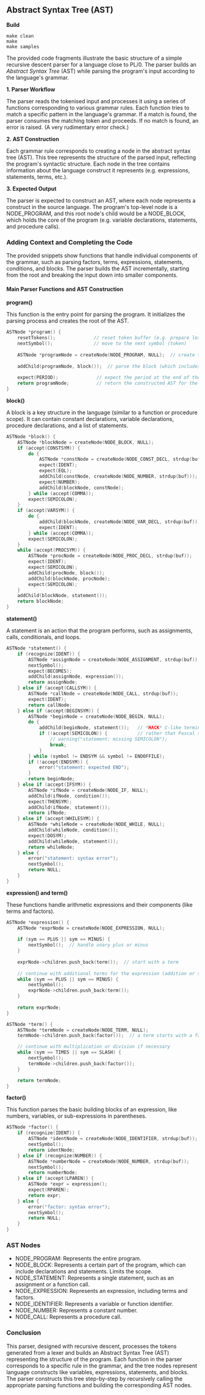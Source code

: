 
## Abstract Syntax Tree (AST)

__Build__

```shell
make clean
make
make samples
```

The provided code fragments illustrate the basic structure of a simple recursive descent parser for a
language close to PL/0. The parser builds an *Abstract Syntax Tree* (AST) while parsing the program's
input according to the language's grammar.

__1. Parser Workflow__

The parser reads the tokenised input and processes it using a series of functions corresponding to
various grammar rules. Each function tries to match a specific pattern in the language's grammar.
If a match is found, the parser consumes the matching token and proceeds. If no match is found,
an error is raised. (A very rudimentary error check.)

__2. AST Construction__

Each grammar rule corresponds to creating a node in the abstract syntax tree (AST). This tree represents
the structure of the parsed input, reflecting the program's syntactic structure. Each node in the
tree contains information about the language construct it represents (e.g. expressions, statements,
terms, etc.).

__3. Expected Output__

The parser is expected to construct an AST, where each node represents a construct in the source
language. The program's top-level node is a NODE_PROGRAM, and this root node's child would be a
NODE_BLOCK, which holds the core of the program (e.g. variable declarations, statements, and
procedure calls).


### Adding Context and Completing the Code

The provided snippets show functions that handle individual components of the grammar, such as
parsing factors, terms, expressions, statements, conditions, and blocks. The parser builds the
AST incrementally, starting from the root and breaking the input down into smaller components.


#### Main Parser Functions and AST Construction


__program()__

This function is the entry point for parsing the program. It initializes the parsing process and
creates the root of the AST.

```c
ASTNode *program() {
    resetTokens();              // reset token buffer (e.g. prepare lexer)
    nextSymbol();               // move to the next symbol (token)
    
    ASTNode *programNode = createNode(NODE_PROGRAM, NULL);  // create the root AST node (program)
    
    addChild(programNode, block());  // parse the block (which includes statements, variable declarations, etc.)
    
    expect(PERIOD);              // expect the period at the end of the program
    return programNode;          // return the constructed AST for the program
}
```

__block()__

A block is a key structure in the language (similar to a function or procedure scope).
It can contain constant declarations, variable declarations, procedure declarations,
and a list of statements.

```c
ASTNode *block() {
    ASTNode *blockNode = createNode(NODE_BLOCK, NULL);
    if (accept(CONSTSYM)) {
        do {
            ASTNode *constNode = createNode(NODE_CONST_DECL, strdup(buf));
            expect(IDENT);
            expect(EQL);
            addChild(constNode, createNode(NODE_NUMBER, strdup(buf)));
            expect(NUMBER);
            addChild(blockNode, constNode);
        } while (accept(COMMA));
        expect(SEMICOLON);
    }
    if (accept(VARSYM)) {
        do {
            addChild(blockNode, createNode(NODE_VAR_DECL, strdup(buf)));
            expect(IDENT);
        } while (accept(COMMA));
        expect(SEMICOLON);
    }
    while (accept(PROCSYM)) {
        ASTNode *procNode = createNode(NODE_PROC_DECL, strdup(buf));
        expect(IDENT);
        expect(SEMICOLON);
        addChild(procNode, block());
        addChild(blockNode, procNode);
        expect(SEMICOLON);
    }
    addChild(blockNode, statement());
    return blockNode;
}
```


__statement()__

A statement is an action that the program performs, such as assignments, calls, conditionals, and loops.

```c
ASTNode *statement() {
    if (recognize(IDENT)) {
        ASTNode *assignNode = createNode(NODE_ASSIGNMENT, strdup(buf));
        nextSymbol();
        expect(BECOMES);
        addChild(assignNode, expression());
        return assignNode;
    } else if (accept(CALLSYM)) {
        ASTNode *callNode = createNode(NODE_CALL, strdup(buf));
        expect(IDENT);
        return callNode;
    } else if (accept(BEGINSYM)) {
        ASTNode *beginNode = createNode(NODE_BEGIN, NULL);
        do {
            addChild(beginNode, statement());   // *HACK* C-like termination 'begin s1; s2; end'
            if (!accept(SEMICOLON)) {           // rather that Pascal separation 'begin s1 ; s2 end'
                // warning("statement: missing SEMICOLON");
                break;
            }
        } while (symbol != ENDSYM && symbol != ENDOFFILE);
        if (!accept(ENDSYM)) {
            error("statement: expected END");
        }
        return beginNode;
    } else if (accept(IFSYM)) {
        ASTNode *ifNode = createNode(NODE_IF, NULL);
        addChild(ifNode, condition());
        expect(THENSYM);
        addChild(ifNode, statement());
        return ifNode;
    } else if (accept(WHILESYM)) {
        ASTNode *whileNode = createNode(NODE_WHILE, NULL);
        addChild(whileNode, condition());
        expect(DOSYM);
        addChild(whileNode, statement());
        return whileNode;
    } else {
        error("statement: syntax error");
        nextSymbol();
        return NULL;
    }
}
```


__expression() and term()__

These functions handle arithmetic expressions and their components (like terms and factors).

```c
ASTNode *expression() {
    ASTNode *exprNode = createNode(NODE_EXPRESSION, NULL);
    
    if (sym == PLUS || sym == MINUS) {
        nextSymbol();  // handle unary plus or minus
    }
    
    exprNode->children.push_back(term());  // start with a term
    
    // continue with additional terms for the expression (addition or subtraction)
    while (sym == PLUS || sym == MINUS) {
        nextSymbol();
        exprNode->children.push_back(term());
    }
    
    return exprNode;
}

ASTNode *term() {
    ASTNode *termNode = createNode(NODE_TERM, NULL);
    termNode->children.push_back(factor());  // a term starts with a factor

    // continue with multiplication or division if necessary
    while (sym == TIMES || sym == SLASH) {
        nextSymbol();
        termNode->children.push_back(factor());
    }

    return termNode;
}
```


__factor()__

This function parses the basic building blocks of an expression, like numbers, variables, or sub-expressions in parentheses.

```c
ASTNode *factor() {
    if (recognize(IDENT)) {
        ASTNode *identNode = createNode(NODE_IDENTIFIER, strdup(buf));
        nextSymbol();
        return identNode;
    } else if (recognize(NUMBER)) {
        ASTNode *numberNode = createNode(NODE_NUMBER, strdup(buf));
        nextSymbol();
        return numberNode;
    } else if (accept(LPAREN)) {
        ASTNode *expr = expression();
        expect(RPAREN);
        return expr;
    } else {
        error("factor: syntax error");
        nextSymbol();
        return NULL;
    }
}
```

### AST Nodes
- NODE_PROGRAM: Represents the entire program.
- NODE_BLOCK: Represents a certain part of the program, which can include declarations and statements. Limits the scope.
- NODE_STATEMENT: Represents a single statement, such as an assignment or a function call.
- NODE_EXPRESSION: Represents an expression, including terms and factors.
- NODE_IDENTIFIER: Represents a variable or function identifier.
- NODE_NUMBER: Represents a constant number.
- NODE_CALL: Represents a procedure call.


### Conclusion

This parser, designed with recursive descent, processes the tokens generated from a lexer and
builds an Abstract Syntax Tree (AST) representing the structure of the program. Each function
in the parser corresponds to a specific rule in the grammar, and the tree nodes represent language
constructs like variables, expressions, statements, and blocks. The parser constructs this tree
step-by-step by recursively calling the appropriate parsing functions and building the corresponding
AST nodes.
